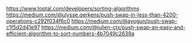 https://www.toptal.com/developers/sorting-algorithms
https://medium.com/@ulysse.gerkens/push-swap-in-less-than-4200-operations-c292f034f6c0
https://medium.com/@ayogun/push-swap-c1f5d2d41e97
https://medium.com/@julien-ctx/push-swap-an-easy-and-efficient-algorithm-to-sort-numbers-4b7049c2639a
